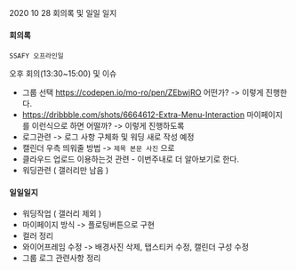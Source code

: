 2020 10 28 회의록 및 일일 일지



#### 회의록

`SSAFY 오프라인일`



오후 회의(13:30~15:00) 및 이슈

- 그룹 선택 https://codepen.io/mo-ro/pen/ZEbwjRO 어떤가? -> 이렇게 진행한다.
- https://dribbble.com/shots/6664612-Extra-Menu-Interaction 마이페이지를 이런식으로 하면 어떨까? -> 이렇게 진행하도록
- 로그관련 -> 로그 사항 구체화 및 워딩 새로 작성 예정
- 캘린더 우측 띄워줄 방법 -> `제목 본문 사진` 으로
- 클라우드 업로드 이용하는것 관련 - 이번주내로 더 알아보기로 한다.
- 워딩관련 ( 갤러리만 남음 )





#### 일일일지

- 워딩작업 ( 갤러리 제외 )
- 마이페이지 방식 -> 플로팅버튼으로 구현
- 컬러 정리
- 와이어프레임 수정 -> 배경사진 삭제, 탭스티커 수정, 캘린더 구성 수정
- 그룹 로그 관련사항 정리